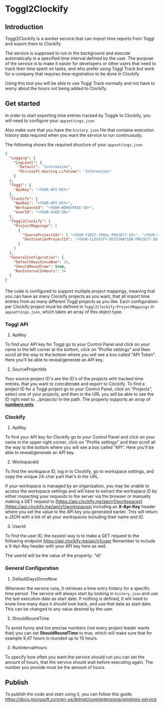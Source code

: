 # Toggl2Clockify

## Introduction

Toggl2Clockify is a worker service that can import time reports from Toggl and export them to Clockify.

The service is supposed to run in the background and execute automatically in a specified time interval defined by the user. The purpose of the service is to make it easier for developers or other users that need to track their time spent on tasks, and who prefer using Toggl Track but work for a company that requires time registration to be done in Clockify. 

Using this tool you will be able to use Toggl Track normally and not have to worry about the hours not being added to Clockify. 

## Get started

In order to start exporting time entries tracked by Toggle to Clockify, you will need to configure your `appsettings.json` 

Also make sure that you have the `history.json` file that contains execution history data required when you want the service to run continuously. 

The following shows the required structure of your `appsettings.json`

```json
{
  "Logging": {
    "LogLevel": {
      "Default": "Information",
      "Microsoft.Hosting.Lifetime": "Information"
    }
  },
  "Toggl": {
    "ApiKey": "<YOUR-API-KEY>"
  },
  "Clockify": {
    "ApiKey": "<YOUR-API-KEY>",
    "WorkspaceId": "<YOUR-WORKSPACE-ID>",
    "UserId": "<YOUR-USER-ID>"
  },
  "Toggl2Clockify": {
    "ProjectMappings": [
      {
        "SourceProjectIds": [ "<YOUR-FIRST-TOGGL-PROJECT-ID>", "<YOUR-SECOND-TOGGL-PROJECT-ID>" ],
        "DestinationProjectId": "<YOUR-CLOCKIFY-DESTINATION-PROJECT-ID>"
      }
    ]
  },
  "GeneralConfiguration": {
    "DefaultDaysSinceNow": 14,
    "ShouldRoundTime": true,
    "RunIntervalInHours": 24
  }
}

```

#### 

The code is configured to support multiple project mappings, meaning that you can have as many Clockify projects as you want, that all import time entries from as many different Toggl projects as you like. Each configuration per Clockify project must be defined in `Toggl2Clockify:ProjectMappings` in `appsettings.json`, which takes an array of this object type. 

### Toggl API

1) ApiKey

To find your API key for Toggl go to your Control Panel and click on your name in the left corner at the bottom, click on "Profile settings" and then scroll all the way to the bottom where you will see a box called "API Token". Here you'll be able to reveal/generate an API key. 

2. SourceProjectIds

Your source project ID's are the ID's of the projects with tracked time entries, that you want to concatenate and export to Clockify. To find a project ID for a Toggl project go to your Control Panel, click on "Projects", select one of your projects, and then in the URL you will be able to see the ID right next to *../projects/* in the path. The property supports an array of <u>**numbers only**</u>.  

### Clockify

1. ApiKey

To find your API key for Clockify go to your Control Panel and click on your name in the upper right corner, click on "Profile settings" and then scroll all the way to the bottom where you will see a box called "API". Here you'll be able to reveal/generate an API key. 

2. WorkspaceId

To find the workspace ID, log in to Clockify, go to workspace settings, and copy the unique 24-char part that's in the URL.

If your workspace is managed by an organization, you may be unable to access the workspace settings and will have to extract the workspace ID by either inspecting your requests to the server via the browser or manually making a GET request to [https://api.clockify.me/api/v1/workspaces](https://api.clockify.me/api/v1/workspaces) including an **X-Api-Key** header where you set the value to the API key you generated earlier. This will return a JSON with a list of all your workspaces including their name and ID. 

3. UserId

To find the user ID, the easiest way is to make a GET request to the following endpoint https://api.clockify.me/api/v1/user
Remember to include a X-Api-Key header with your API key here as well. 

The userId will be the value of the property: "id" 

###  General Configuration

1) DefaultDaysSinceNow

Whenever the service runs, it retrieves a time entry history for a specific time period. The service will always start by looking in `history.json` and use the last execution date as start date. If nothing is defined, it will need to know how many days it should look back, and use that date as start date. This can be changed to any value desired by the user. 

2. ShouldRoundTime

To avoid funny and too precise numbers (not every project leader wants that) you can set **ShouldRoundTime** to true, which will make sure that for example 9,47 hours is rounded up to 10 hours. 

3. RunIntervalHours

To specify how often you want the service should run you can set the amount of hours, that the service should wait before executing again. The number you provide must be the amount of hours. 

## Publish

To publish the code and start using it, you can follow this guide: https://docs.microsoft.com/en-us/dotnet/core/extensions/windows-service
